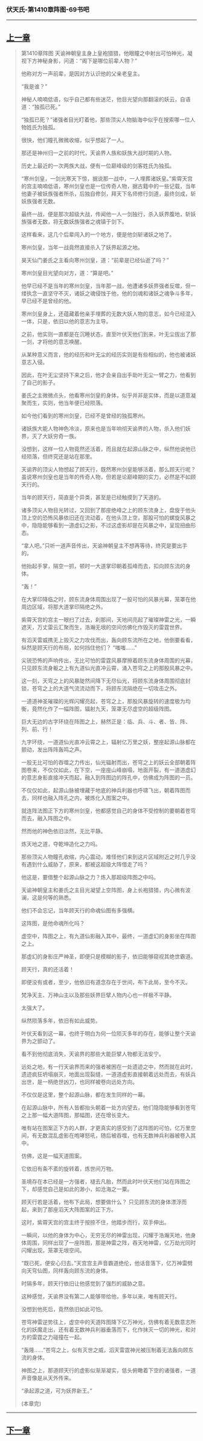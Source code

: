 ### 伏天氏-第1410章阵图-69书吧

--------
[上一章](./198a9b5be08de71a3a7728f74264d248.md)
--------


>
>
>
>第1410章阵图
>天谕神朝皇主身上皇袍猎猎，他眼瞳之中射出可怕神光，凝视下方神秘身影，问道：“阁下是哪位前辈人物？”
>
>他称对方一声前辈，是因对方认识他的父亲老皇主。
>
>“我是谁？”
>
>神秘人喃喃低语，似乎自己都有些迷茫，他目光望向那翻滚的妖云，自语道：“独孤已死。”
>
>“独孤已死？”诸强者目光盯着他，那些顶尖人物脑海中似乎在搜索哪一位人物姓氏为独孤。
>
>很快，他们瞳孔微微收缩，似乎想起了一人。
>
>那还是神州归一之前的时代，天谕界人族和妖族大战时期的人物。
>
>历史上最近的一次两族大战，便有一位巅峰级的剑客姓氏为独孤。
>
>“寒州剑皇，一剑光寒天下惊，据说那一战中，一人埋葬诸妖皇。”紫霄天宫的宫主喃喃低语，寒州剑皇也是一位传奇人物，据古籍中的一些记载，当年他妻子被妖族强者所杀，后独自修剑，拜天下名师修行剑道，最终剑成，斩妖族强者无数。
>
>最终一战，便是那次超级大战，传闻他一人一剑独行，杀入妖界腹地，斩妖族强者无数，将无数妖族强者之魂镇于剑下。
>
>这样看来，这几个后辈闯入的一个地方，便是他剑斩诸妖之地了。
>
>寒州剑皇，当年一战竟然直接杀入了妖界起源之地。
>
>昊天仙门姜氏之主看向寒州剑皇，道：“前辈是已经仙逝了吗？”
>
>寒州剑皇目光望向对方，道：“算是吧。”
>
>他早已经不是当年的寒州剑皇，当年那一战，他遭诸多妖界强者反噬，但一缕执念一直坚守不灭，诸妖之魂侵蚀于他，他的剑魂和诸妖之魂争斗多年，早已经不是曾经的他。
>
>寒州剑皇身上，还蕴藏着他亲手埋葬的无数大妖人物的意志，如今已经混入一体，只是，依旧以他的意志为主导。
>
>之前，他实则一直都是在沉睡状态，直至叶伏天他们到来，叶无尘拔出了那一剑，才将他的意志唤醒。
>
>从某种意义而言，他的经历和叶无尘的经历实则是有些相似的，他也被诸妖意志入侵。
>
>因此，在叶无尘坚持下来之后，他才会亲自出手助叶无尘一臂之力，他看到了自己的影子。
>
>姜氏之主微微点头，他看寒州剑皇的身体，似乎并非是实体，而是以道意凝聚而生，实则，他当年便已经陨落。
>
>如今他们看到的寒州剑皇，已经不是曾经的独孤寒州。
>
>诸妖族大能人物神色冷淡，原来也是当年响彻天谕界的人物，杀入他们妖界，灭了大妖穷奇一族。
>
>没想到，这样一位人物竟然还活着，而且就在起源山脉之中，纵然他说他已经陨落，但终究还是站在那里。
>
>天谕界的顶尖人物想起了顾天行，既然寒州剑皇能够活着，那么顾天行呢？
>虽说寒州剑皇也是当年的传奇人物，但若是论巅峰期的实力，必然是不如顾天行的。
>
>当年的顾天行，简直是个异类，甚至是已经触摸到了天道的。
>
>诸多顶尖人物目光转过，又回到了那座绝峰之上的顾东流身上，盘旋于他头顶上空的恐怖风暴依旧还在流动着，在他头顶上空，那股可怕的螺旋风暴之中，隐隐能够看到一道虚幻之影，不过这虚影却是在风暴之中，呈现扭曲形态。
>
>“拿人吧。”只听一道声音传出，天谕神朝皇主不想再等待，终究是要出手的。
>
>他抬起手掌，隔空一抓，顿时一大道掌印朝着孤峰而去，扣向顾东流的身体。
>
>“轰！”
>
>在大掌印降临之时，顾东流身体周围出现了一股可怕的风暴光幕，笼罩在他周边区域，将那大道掌印隔绝之外。
>
>紫霄天宫的宫主一眼扫了过去，刹那间，天地间亮起了璀璨神雷之光，一瞬遮天，万丈雷云汇聚而生，浩瀚无垠的空间仿佛化作毁灭的雷霆世界。
>
>有滔天雷威携无上毁灭之力攻伐而出，轰向顾东流所在之地，他倒要看看，纵然是顾天行的布局，如何挡住他们？
>“嗤嗤……”
>
>尖锐恐怖的声响传出，无比可怕的雷霆风暴摩擦着顾东流身体周围的光幕，只见顾东流身躯之上有九道仙光直冲云霄，涌入苍穹之上的那股风暴之中。
>
>这一刻，天穹之上的风暴陡然间降下无尽仙光，将顾东流身体周围彻底封锁，苍穹之上的大道气流流动而下，将顾东流隔绝在一切攻击之外。
>
>一道道神圣璀璨的光辉闪耀亮起，苍穹之上，那股风暴旋转的速度极为均衡，竟然化作了一幅阵图，辐射九天，笼罩无尽虚空的超级阵图。
>
>巨大无边的古字环绕在阵图之上，赫然正是：临、兵、斗、者、皆、阵、列、前、行！
>
>九字环绕，一道道仙光直冲云霄之上，辐射亿万里之妖，整座起源山脉都在颤动，发出阵阵轰鸣之声。
>
>一股无比可怕的吞噬之力传出，仙光辐射而出，苍穹之上的妖云全部朝着阵图卷来，不仅仅如此，在下空，一座座山峰崩塌，地面开裂，有一道道虚幻的意志身影直接冲天而起，融入到阵图边的阵孔中，仿佛成为阵图的一员。
>
>不仅仅如此，起源山脉被埋藏于地底的神兵利器也呼啸飞出，朝着阵图而去，同样也融入阵孔之内，被炼化入图案之中。
>
>就连阵法图正下方的寒州剑皇，他都感觉自己的身体不受控制的要朝着苍穹而去，融入阵图之中。
>
>然而他的神色依旧淡然，无比平静。
>
>炼天地之道，夺乾坤造化之力吗。
>
>那些顶尖人物瞳孔收缩，内心震动，难怪他们来到这片区域附近之时几乎没有遇到什么威胁了，原来，都被这超级大阵借走了吗？
>
>他这是，要借整个起源山脉之力？炼入那超级阵图之中吗。
>
>天谕神朝皇主和姜氏之主目光凝望上空阵图，身上长袍猎猎，内心微有波澜，这是何等的熟悉。
>
>他们不会忘记，当年顾天行的命魂仙图有多强横。
>
>这阵图，是他命魂所化吗？
>
>虚空中，阵图之上，有九道仙影融入其中，最终，一道虚幻的身影坐在阵图之上。
>
>那虚幻的身影庄严神圣，即便只是模糊的影子，依旧能够窥视其绝世霸道。
>
>顾天行，真的还活着！
>
>即便没有或者，至少，他依旧有道念存在于世间，布下此局，至今不灭。
>
>梵净天主、万神山主以及那些妖界巨擘人物内心也一样极不平静。
>
>太强大了。
>
>纵然陨落多年，依旧有如此威势。
>
>叶伏天看到这一幕，也终于明白为何一位陨灭多年的存在，能够让整个天谕界为之颤动了。
>
>看不到他彻底消失，天谕界的那些大能巨擘人物都无法安宁。
>
>远处之地，有一行天谕界而来的强者被困在一处遗迹之中，然而就在此时，遗迹疯狂坍塌崩灭，地面出现裂缝，一道道虚影直接朝着远处而去，有妖兵出世，是一柄绝世凶刀，也同样被卷向远处方向。
>
>不仅仅是这里，整个起源山脉，都在发生同样的一幕。
>
>在起源山脉中，所有人皆都抬头朝着一处方向望去，他们隐隐能够看到苍穹之上那一幅大道阵图，那幅图，还在增长变大。
>
>唯有站在图案正下方的人群，才更真实的感受到了这阵图的可怕，亿万里空间，有无数混乱虚影在咆哮怒吼，随后被吞噬，也有无数神兵利器被卷入其中。
>
>仿佛，这是一幅天道图案。
>
>它依旧有条不紊的旋转着，炼世间万物。
>
>圣境存在本已经是一方强者，褪去凡胎，然而此时叶伏天他们站在阵图之下，却感觉自己是如此的渺小，如沧海之一粟。
>
>顾天行若是活着，他布下此局，想要做什么？
>只见顾东流的身体漂浮而起，来到了那座滔天大阵图案的正下方。
>
>这时，紫霄天宫的宫主终于按捺不住，他踏步而行，双手伸出。
>
>一瞬间，以他的身体为中心，无穷无尽的神雷出现，闪耀于浩瀚天地，他身体周围，同样出现了一座阵图，那是神雷之阵，吞天地神雷，亿万劫光同时闪耀出现，笼罩无垠空间。
>
>“既已死，便安心归去。”天宫宫主声音霸道绝伦，他话音落下，亿万神雷劈向天穹仙图，同样轰向顾东流的身体。
>
>时隔多年，顾天行依旧让他感觉到了强烈的威胁之意。
>
>这种感觉，天谕界没有第二人能够带给他，多年以来，唯有顾天行。
>
>没想到他死后，竟然依旧如此可怕。
>
>苍穹神雷逆势往上，虚空中的天道阵图降下亿万神光，仿佛有着无数意志所化的妖魔走出，还有着无数神兵利器垂落而下，化作抹灭一切的神光，和对方的雷霆之力碰撞在一起。
>
>“轰隆……”苍穹之上，似有灭世之威，滔天雷霆神光被压制着无法轰向顾东流的身体。
>
>神图之上，那道顾天行的虚影似渐渐凝实，低头俯瞰着下空的诸强者，一道声音像是从天外传来。
>
>“承起源之道，可为妖界新王。”
>
>(本章完)
>
>

--------
[下一章](./16ca1ca18abe0f08ba0e6c6777b0c6e5.md)
--------
